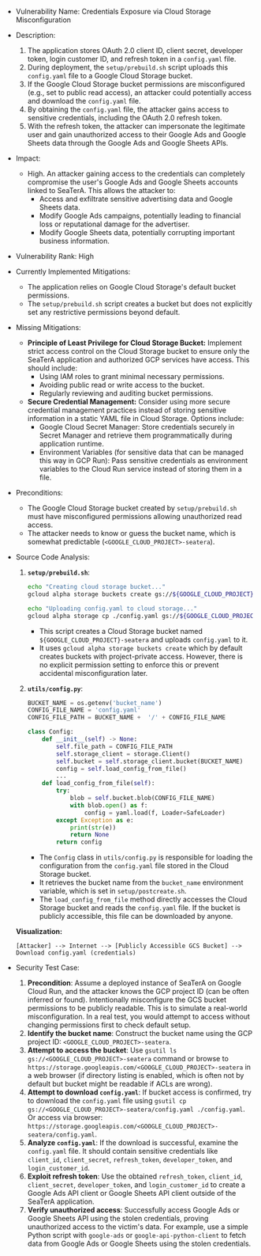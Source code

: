 - Vulnerability Name: Credentials Exposure via Cloud Storage Misconfiguration
- Description:
    1. The application stores OAuth 2.0 client ID, client secret, developer token, login customer ID, and refresh token in a `config.yaml` file.
    2. During deployment, the `setup/prebuild.sh` script uploads this `config.yaml` file to a Google Cloud Storage bucket.
    3. If the Google Cloud Storage bucket permissions are misconfigured (e.g., set to public read access), an attacker could potentially access and download the `config.yaml` file.
    4. By obtaining the `config.yaml` file, the attacker gains access to sensitive credentials, including the OAuth 2.0 refresh token.
    5. With the refresh token, the attacker can impersonate the legitimate user and gain unauthorized access to their Google Ads and Google Sheets data through the Google Ads and Google Sheets APIs.
- Impact:
    - High. An attacker gaining access to the credentials can completely compromise the user's Google Ads and Google Sheets accounts linked to SeaTerA. This allows the attacker to:
        - Access and exfiltrate sensitive advertising data and Google Sheets data.
        - Modify Google Ads campaigns, potentially leading to financial loss or reputational damage for the advertiser.
        - Modify Google Sheets data, potentially corrupting important business information.
- Vulnerability Rank: High
- Currently Implemented Mitigations:
    - The application relies on Google Cloud Storage's default bucket permissions.
    - The `setup/prebuild.sh` script creates a bucket but does not explicitly set any restrictive permissions beyond default.
- Missing Mitigations:
    - **Principle of Least Privilege for Cloud Storage Bucket:** Implement strict access control on the Cloud Storage bucket to ensure only the SeaTerA application and authorized GCP services have access. This should include:
        - Using IAM roles to grant minimal necessary permissions.
        - Avoiding public read or write access to the bucket.
        - Regularly reviewing and auditing bucket permissions.
    - **Secure Credential Management:** Consider using more secure credential management practices instead of storing sensitive information in a static YAML file in Cloud Storage. Options include:
        - Google Cloud Secret Manager: Store credentials securely in Secret Manager and retrieve them programmatically during application runtime.
        - Environment Variables (for sensitive data that can be managed this way in GCP Run): Pass sensitive credentials as environment variables to the Cloud Run service instead of storing them in a file.
- Preconditions:
    - The Google Cloud Storage bucket created by `setup/prebuild.sh` must have misconfigured permissions allowing unauthorized read access.
    - The attacker needs to know or guess the bucket name, which is somewhat predictable (`<GOOGLE_CLOUD_PROJECT>-seatera`).
- Source Code Analysis:
    1. **`setup/prebuild.sh`**:
        ```sh
        echo "Creating cloud storage bucket..."
        gcloud alpha storage buckets create gs://${GOOGLE_CLOUD_PROJECT}-seatera --project=${GOOGLE_CLOUD_PROJECT}

        echo "Uploading config.yaml to cloud storage..."
        gcloud alpha storage cp ./config.yaml gs://${GOOGLE_CLOUD_PROJECT}-seatera
        ```
        - This script creates a Cloud Storage bucket named `${GOOGLE_CLOUD_PROJECT}-seatera` and uploads `config.yaml` to it.
        - It uses `gcloud alpha storage buckets create` which by default creates buckets with project-private access. However, there is no explicit permission setting to enforce this or prevent accidental misconfiguration later.

    2. **`utils/config.py`**:
        ```python
        BUCKET_NAME = os.getenv('bucket_name')
        CONFIG_FILE_NAME = 'config.yaml'
        CONFIG_FILE_PATH = BUCKET_NAME +  '/' + CONFIG_FILE_NAME

        class Config:
            def __init__(self) -> None:
                self.file_path = CONFIG_FILE_PATH
                self.storage_client = storage.Client()
                self.bucket = self.storage_client.bucket(BUCKET_NAME)
                config = self.load_config_from_file()
                ...
            def load_config_from_file(self):
                try:
                    blob = self.bucket.blob(CONFIG_FILE_NAME)
                    with blob.open() as f:
                        config = yaml.load(f, Loader=SafeLoader)
                except Exception as e:
                    print(str(e))
                    return None
                return config
        ```
        - The `Config` class in `utils/config.py` is responsible for loading the configuration from the `config.yaml` file stored in the Cloud Storage bucket.
        - It retrieves the bucket name from the `bucket_name` environment variable, which is set in `setup/postcreate.sh`.
        - The `load_config_from_file` method directly accesses the Cloud Storage bucket and reads the `config.yaml` file. If the bucket is publicly accessible, this file can be downloaded by anyone.

    **Visualization:**

    ```
    [Attacker] --> Internet --> [Publicly Accessible GCS Bucket] --> Download config.yaml (credentials)
    ```

- Security Test Case:
    1. **Precondition**:  Assume a deployed instance of SeaTerA on Google Cloud Run, and the attacker knows the GCP project ID (can be often inferred or found). Intentionally misconfigure the GCS bucket permissions to be publicly readable. This is to simulate a real-world misconfiguration. In a real test, you would attempt to access without changing permissions first to check default setup.
    2. **Identify the bucket name**: Construct the bucket name using the GCP project ID: `<GOOGLE_CLOUD_PROJECT>-seatera`.
    3. **Attempt to access the bucket**: Use `gsutil ls gs://<GOOGLE_CLOUD_PROJECT>-seatera` command or browse to `https://storage.googleapis.com/<GOOGLE_CLOUD_PROJECT>-seatera` in a web browser (if directory listing is enabled, which is often not by default but bucket might be readable if ACLs are wrong).
    4. **Attempt to download `config.yaml`**: If bucket access is confirmed, try to download the `config.yaml` file using `gsutil cp gs://<GOOGLE_CLOUD_PROJECT>-seatera/config.yaml ./config.yaml`. Or access via browser: `https://storage.googleapis.com/<GOOGLE_CLOUD_PROJECT>-seatera/config.yaml`.
    5. **Analyze `config.yaml`**: If the download is successful, examine the `config.yaml` file. It should contain sensitive credentials like `client_id`, `client_secret`, `refresh_token`, `developer_token`, and `login_customer_id`.
    6. **Exploit refresh token**: Use the obtained `refresh_token`, `client_id`, `client_secret`, `developer_token`, and `login_customer_id` to create a Google Ads API client or Google Sheets API client outside of the SeaTerA application.
    7. **Verify unauthorized access**: Successfully access Google Ads or Google Sheets API using the stolen credentials, proving unauthorized access to the victim's data. For example, use a simple Python script with `google-ads` or `google-api-python-client` to fetch data from Google Ads or Google Sheets using the stolen credentials.